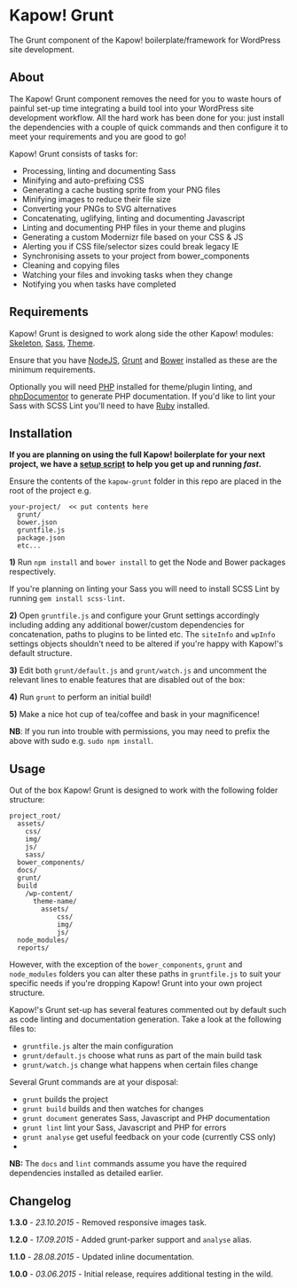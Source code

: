 # Kapow! Grunt

The Grunt component of the Kapow! boilerplate/framework for WordPress site development.

## About

The Kapow! Grunt component removes the need for you to waste hours of painful set-up time integrating a build tool into your WordPress site development workflow. All the hard work has been done for you: just install the dependencies with a couple of quick commands and then configure it to meet your requirements and you are good to go!

Kapow! Grunt consists of tasks for:

- Processing, linting and documenting Sass
- Minifying and auto-prefixing CSS
- Generating a cache busting sprite from your PNG files
- Minifying images to reduce their file size
- Converting your PNGs to SVG alternatives
- Concatenating, uglifying, linting and documenting Javascript
- Linting and documenting PHP files in your theme and plugins
- Generating a custom Modernizr file based on your CSS & JS
- Alerting you if CSS file/selector sizes could break legacy IE
- Synchronising assets to your project from bower_components
- Cleaning and copying files
- Watching your files and invoking tasks when they change
- Notifying you when tasks have completed

## Requirements

Kapow! Grunt is designed to work along side the other Kapow! modules: [Skeleton](https://github.com/mkdo/kapow-skeleton), [Sass](https://github.com/mkdo/kapow-sass), [Theme](https://github.com/mkdo/kapow-theme).

Ensure that you have [NodeJS](https://nodejs.org/download/), [Grunt](http://gruntjs.com/installing-grunt) and [Bower](http://bower.io/#install-bower) installed as these are the minimum requirements.

Optionally you will need [PHP](http://php.net/manual/en/install.php) installed for theme/plugin linting, and [phpDocumentor](http://www.phpdoc.org/docs/latest/getting-started/installing.html) to generate PHP documentation. If you'd like to lint your Sass with SCSS Lint you'll need to have  [Ruby](https://www.ruby-lang.org/en/documentation/installation/) installed.

## Installation

**If you are planning on using the full Kapow! boilerplate for your next project, we have a [setup script](https://github.com/mkdo/kapow-setup) to help you get up and running *fast*.**

Ensure the contents of the `kapow-grunt` folder in this repo are placed in the root of the project e.g.

    your-project/  << put contents here
      grunt/
      bower.json
      gruntfile.js
      package.json
      etc...
      
**1)** Run `npm install` and `bower install` to get the Node and Bower packages respectively. 

If you're planning on linting your Sass you will need to install SCSS Lint by running `gem install scss-lint`.

**2)** Open `gruntfile.js` and configure your Grunt settings accordingly including adding any additional bower/custom dependencies for concatenation, paths to plugins to be linted etc. The `siteInfo` and `wpInfo` settings objects shouldn't need to be altered if you're happy with Kapow!'s default structure.

**3)** Edit both `grunt/default.js` and `grunt/watch.js` and uncomment the relevant lines to enable features that are disabled out of the box:

**4)** Run `grunt` to perform an initial build!

**5)** Make a nice hot cup of tea/coffee and bask in your magnificence!

**NB**: If you run into trouble with permissions, you may need to prefix the above with sudo e.g. `sudo npm install`.

## Usage

Out of the box Kapow! Grunt is designed to work with the following folder structure:

    project_root/
      assets/
        css/
        img/
        js/
        sass/
      bower_components/
      docs/
      grunt/
      build
        /wp-content/
          theme-name/
            assets/
                css/
                img/
                js/
      node_modules/
      reports/

However, with the exception of the `bower_components`, `grunt` and `node_modules` folders you can alter these paths in  `gruntfile.js` to suit your specific needs if you're dropping Kapow! Grunt into your own project structure.

Kapow!'s Grunt set-up has several features commented out by default such as code linting and documentation generation. Take a look at the following files to:

- `gruntfile.js` alter the main configuration
- `grunt/default.js` choose what runs as part of the main build task
- `grunt/watch.js` change what happens when certain files change

Several Grunt commands are at your disposal:

- `grunt` builds the project
- `grunt build` builds and then watches for changes
- `grunt document` generates Sass, Javascript and PHP documentation
- `grunt lint` lint your Sass, Javascript and PHP for errors
- `grunt analyse` get useful feedback on your code (currently CSS only)
- 
**NB:** The `docs` and `lint` commands assume you have the required dependencies installed as detailed earlier.

## Changelog

**1.3.0** - *23.10.2015* - Removed responsive images task.

**1.2.0** - *17.09.2015* - Added grunt-parker support and `analyse` alias.

**1.1.0** - *28.08.2015* - Updated inline documentation.

**1.0.0** - *03.06.2015* - Initial release, requires additional testing in the wild.
